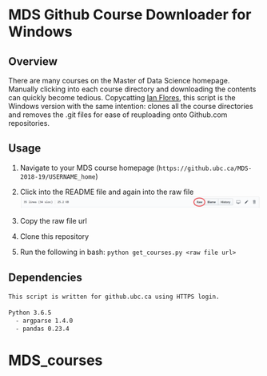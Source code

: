 # MDS Github Course Downloader for Windows

## Overview
There are many courses on the Master of Data Science homepage. Manually clicking into each course directory and downloading the contents can quickly become tedious. Copycatting [Ian Flores](https://github.com/ian-flores/github_downloader), this script is the Windows version with the same intention: clones all the course directories and removes the .git files for ease of reuploading onto Github.com repositories.

## Usage
1. Navigate to your MDS course homepage (```https://github.ubc.ca/MDS-2018-19/USERNAME_home```)

2. Click into the README file and again into the raw file
![](images/homepage_raw.png)

3. Copy the raw file url

4. Clone this repository

5. Run the following in bash: ```python get_courses.py <raw file url>```

## Dependencies
```
This script is written for github.ubc.ca using HTTPS login.

Python 3.6.5
  - argparse 1.4.0
  - pandas 0.23.4
```
# MDS_courses
